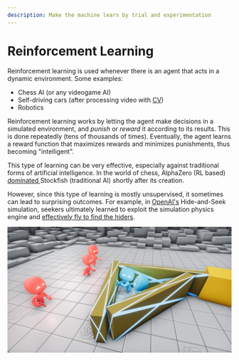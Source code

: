 ```yaml
---
description: Make the machine learn by trial and experimentation
---
```


# Reinforcement Learning

Reinforcement learning is used whenever there is an agent that acts in a dynamic environment. Some examples:

* Chess AI \(or any videogame AI\)
* Self-driving cars \(after processing video with [CV](computer-vision/)\)
* Robotics

Reinforcement learning works by letting the agent make decisions in a simulated environment, and _punish_ or _reward_ it according to its results. This is done repeatedly \(tens of thousands of times\). Eventually, the agent learns a reward function that maximizes rewards and minimizes punishments, thus becoming "intelligent".

This type of learning can be very effective, especially against traditional forms of artificial intelligence. In the world of chess, AlphaZero \(RL based\) [dominated ](https://www.chess.com/news/view/updated-alphazero-crushes-stockfish-in-new-1-000-game-match)Stockfish \(traditional AI\) shortly after its creation.

However, since this type of learning is mostly unsupervised, it sometimes can lead to surprising outcomes. For example, in [OpenAI's](https://openai.com/) Hide-and-Seek simulation, seekers ultimately learned to exploit the simulation physics engine and [effectively fly to find the hiders](https://www.youtube.com/watch?v=kopoLzvh5jY). 

![OpenAI Hide and Seek simulation](.gitbook/assets/image%20%288%29.png)

